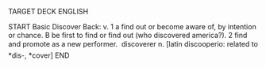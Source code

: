 TARGET DECK
ENGLISH

START
Basic
Discover
Back: v. 1 a find out or become aware of, by intention or chance. B be first to find or find out (who discovered america?). 2 find and promote as a new performer.  discoverer n. [latin discooperio: related to *dis-, *cover]
END
